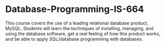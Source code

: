 # Database-Programming-IS-664
This course covers the use of a leading relational database product, MySQL. Students will learn the techniques of installing, managing, and using the database software, get a real feeling of how this product works, and be able to apply SQL/database programming with databases.
